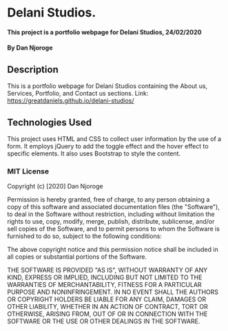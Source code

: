 # Delani Studios.
#### This project is a portfolio webpage for Delani Studios, 24/02/2020
#### By **Dan Njoroge**
## Description
This is a portfolio webpage for Delani Studios containing the About us, Services, Portfolio, and Contact us sections.
Link: https://greatdaniels.github.io/delani-studios/
## Technologies Used
This project uses HTML and CSS to collect user information by the use of a form. It employs jQuery to add the toggle effect and the hover effect to specific elements. It also uses Bootstrap to style the content.
### MIT License
Copyright (c) [2020] Dan Njoroge

Permission is hereby granted, free of charge, to any person obtaining a copy
of this software and associated documentation files (the "Software"), to deal
in the Software without restriction, including without limitation the rights
to use, copy, modify, merge, publish, distribute, sublicense, and/or sell
copies of the Software, and to permit persons to whom the Software is
furnished to do so, subject to the following conditions:

The above copyright notice and this permission notice shall be included in all
copies or substantial portions of the Software.

THE SOFTWARE IS PROVIDED "AS IS", WITHOUT WARRANTY OF ANY KIND, EXPRESS OR
IMPLIED, INCLUDING BUT NOT LIMITED TO THE WARRANTIES OF MERCHANTABILITY,
FITNESS FOR A PARTICULAR PURPOSE AND NONINFRINGEMENT. IN NO EVENT SHALL THE
AUTHORS OR COPYRIGHT HOLDERS BE LIABLE FOR ANY CLAIM, DAMAGES OR OTHER
LIABILITY, WHETHER IN AN ACTION OF CONTRACT, TORT OR OTHERWISE, ARISING FROM,
OUT OF OR IN CONNECTION WITH THE SOFTWARE OR THE USE OR OTHER DEALINGS IN THE
SOFTWARE.
